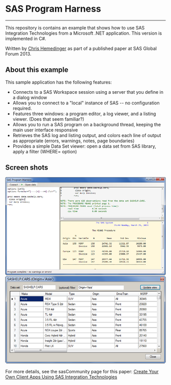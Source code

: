 # SAS Program Harness
***
This repository is contains an example that shows 
how to use SAS Integration Technologies from a Microsoft .NET
application.  This version is implemented in C#.

Written by [Chris Hemedinger](http://blogs.sas.com/content/sasdummy) as part of
a published paper at SAS Global Forum 2013.

## About this example
This sample application has the following features:
- Connects to a SAS Workspace session using a server that you define in a dialog window
- Allows you to connect to a "local" instance of SAS -- no configuration required.
- Features three windows: a program editor, a log viewer, and a listing viewer.  (Does that seem familiar?)
- Allows you to run a SAS program on a background thread, keeping the main user interface responsive
- Retrieves the SAS log and listing output, and colors each line of output as appropriate (errors, warnings, notes, page boundaries)
- Provides a simple Data Set viewer: open a data set from SAS library, apply a filter (WHERE= option)

## Screen shots
![main form](https://github.com/cjdinger/SasHarness/raw/master/main.png "Main screen example")
![data grid view](https://github.com/cjdinger/SasHarness/raw/master/datagrid.png "Data grid example")

For more details, see the sasCommunity page for this paper:
[Create Your Own Client Apps Using SAS Integration Technologies](http://www.sascommunity.org/wiki/Create_Your_Own_Client_Apps_Using_SAS_Integration_Technologies)

